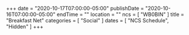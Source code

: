 +++
date = "2020-10-17T07:00:00-05:00"
publishDate = "2020-10-16T07:00:00-05:00"
endTime = ""
location = ""
ncs = [ "WB0BIN" ]
title = "Breakfast Net"
categories = [ "Social" ]
dates = [ "NCS Schedule", "Hidden" ]
+++
